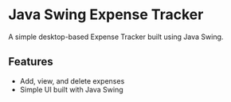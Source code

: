 # Java Swing Expense Tracker

A simple desktop-based Expense Tracker built using Java Swing.

## Features
- Add, view, and delete expenses
- Simple UI built with Java Swing
